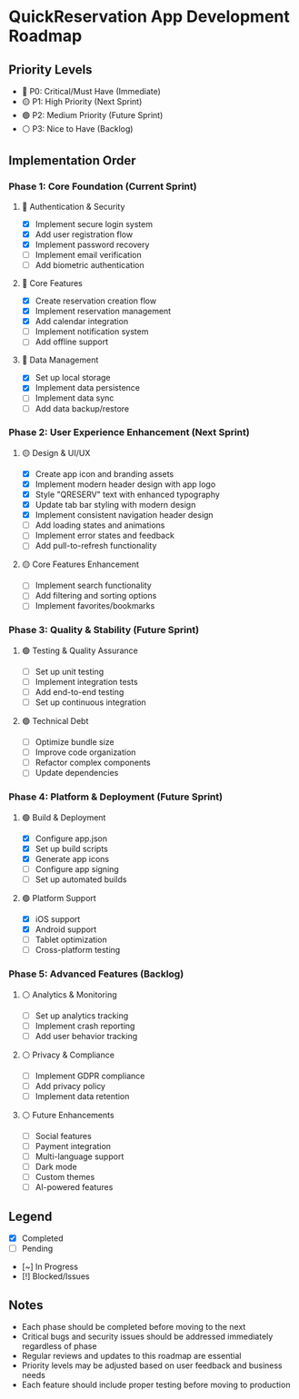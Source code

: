# QuickReservation App Development Roadmap

## Priority Levels

- 🔴 P0: Critical/Must Have (Immediate)
- 🟡 P1: High Priority (Next Sprint)
- 🟢 P2: Medium Priority (Future Sprint)
- ⚪ P3: Nice to Have (Backlog)

## Implementation Order

### Phase 1: Core Foundation (Current Sprint)

1. 🔴 Authentication & Security

   - [x] Implement secure login system
   - [x] Add user registration flow
   - [x] Implement password recovery
   - [ ] Implement email verification
   - [ ] Add biometric authentication

2. 🔴 Core Features

   - [x] Create reservation creation flow
   - [x] Implement reservation management
   - [x] Add calendar integration
   - [ ] Implement notification system
   - [ ] Add offline support

3. 🔴 Data Management
   - [x] Set up local storage
   - [x] Implement data persistence
   - [ ] Implement data sync
   - [ ] Add data backup/restore

### Phase 2: User Experience Enhancement (Next Sprint)

1. 🟡 Design & UI/UX

   - [x] Create app icon and branding assets
   - [x] Implement modern header design with app logo
   - [x] Style "QRESERV" text with enhanced typography
   - [x] Update tab bar styling with modern design
   - [x] Implement consistent navigation header design
   - [ ] Add loading states and animations
   - [ ] Implement error states and feedback
   - [ ] Add pull-to-refresh functionality

2. 🟡 Core Features Enhancement
   - [ ] Implement search functionality
   - [ ] Add filtering and sorting options
   - [ ] Implement favorites/bookmarks

### Phase 3: Quality & Stability (Future Sprint)

1. 🟢 Testing & Quality Assurance

   - [ ] Set up unit testing
   - [ ] Implement integration tests
   - [ ] Add end-to-end testing
   - [ ] Set up continuous integration

2. 🟢 Technical Debt
   - [ ] Optimize bundle size
   - [ ] Improve code organization
   - [ ] Refactor complex components
   - [ ] Update dependencies

### Phase 4: Platform & Deployment (Future Sprint)

1. 🟢 Build & Deployment

   - [x] Configure app.json
   - [x] Set up build scripts
   - [x] Generate app icons
   - [ ] Configure app signing
   - [ ] Set up automated builds

2. 🟢 Platform Support
   - [x] iOS support
   - [x] Android support
   - [ ] Tablet optimization
   - [ ] Cross-platform testing

### Phase 5: Advanced Features (Backlog)

1. ⚪ Analytics & Monitoring

   - [ ] Set up analytics tracking
   - [ ] Implement crash reporting
   - [ ] Add user behavior tracking

2. ⚪ Privacy & Compliance

   - [ ] Implement GDPR compliance
   - [ ] Add privacy policy
   - [ ] Implement data retention

3. ⚪ Future Enhancements
   - [ ] Social features
   - [ ] Payment integration
   - [ ] Multi-language support
   - [ ] Dark mode
   - [ ] Custom themes
   - [ ] AI-powered features

## Legend

- [x] Completed
- [ ] Pending
- [~] In Progress
- [!] Blocked/Issues

## Notes

- Each phase should be completed before moving to the next
- Critical bugs and security issues should be addressed immediately regardless of phase
- Regular reviews and updates to this roadmap are essential
- Priority levels may be adjusted based on user feedback and business needs
- Each feature should include proper testing before moving to production
